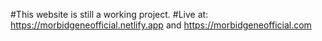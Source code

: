 #This website is still a working project. 
#Live at: https://morbidgeneofficial.netlify.app and https://morbidgeneofficial.com